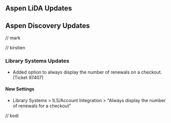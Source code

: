 ## Aspen LiDA Updates

## Aspen Discovery Updates
// mark

// kirstien
### Library Systems Updates
- Added option to always display the number of renewals on a checkout. (Ticket 97407)
<div markdown="1" class="settings">

#### New Settings
- Library Systems > ILS/Account Integration > "Always display the number of renewals for a checkout"
</div>

// kodi